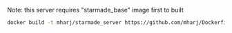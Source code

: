Note: this server requires "starmade_base" image first to built
```bash
docker build -t mharj/starmade_server https://github.com/mharj/Dockerfiles.git#:starmade_server
```
